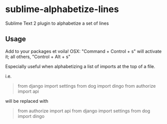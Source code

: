 sublime-alphabetize-lines
=========================

Sublime Text 2 plugin to alphabetize a set of lines

Usage
-------

Add to your packages et voila! OSX: "Command + Control + s" will activate it; all others, "Control + Alt + s"

Especially useful when alphabetizing a list of imports at the top of a file.

i.e.

> from django import settings
> from dog import dingo
> from authorize import api

will be replaced with

> from authorize import api
> from django import settings
> from dog import dingo